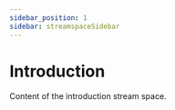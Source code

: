 ```yaml
---
sidebar_position: 1
sidebar: streamspaceSidebar
---
```


# Introduction

Content of the introduction stream space.
